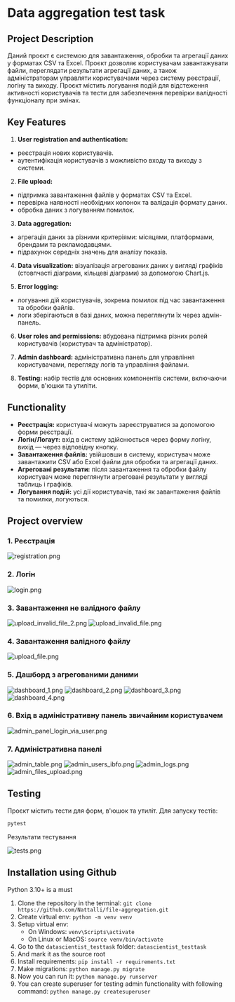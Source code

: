 # Data aggregation test task

## Project Description

Даний проєкт є системою для завантаження, обробки та агрегації даних у форматах CSV та Excel. 
Проєкт дозволяє користувачам завантажувати файли, переглядати результати агрегації даних, 
а також адміністраторам управляти користувачами через систему реєстрації, логіну та виходу. 
Проєкт містить логування подій для відстеження активності користувачів та тести для забезпечення перевірки валідності 
функціоналу при змінах.

## Key Features

1. **User registration and authentication:**
  - реєстрація нових користувачів.
  - аутентифікація користувачів з можливістю входу та виходу з системи.

2. **File upload:**
  - підтримка завантаження файлів у форматах CSV та Excel.
  - перевірка наявності необхідних колонок та валідація формату даних.
  - обробка даних з логуванням помилок.

3. **Data aggregation:**
  - агрегація даних за різними критеріями: місяцями, платформами, брендами та рекламодавцями.
  - підрахунок середніх значень для аналізу показів.

4.  **Data visualization:**
візуалізація агрегованих даних у вигляді графіків (стовпчасті діаграми, кільцеві діаграми) за допомогою Chart.js.

5. **Error logging:**
  - логування  дій користувачів, зокрема помилок під час завантаження та обробки файлів.
  - логи зберігаються в базі даних, можна переглянути їх через адмін-панель.

6. **User roles and permissions:**
вбудована підтримка різних ролей користувачів (користувач та адміністратор).

7. **Admin dashboard:**
адміністративна панель для управління користувачами, перегляду логів та управління файлами.

8. **Testing:**
набір тестів для  основних компонентів системи, включаючи форми, в'юшки та утиліти.

## Functionality

- **Реєстрація:** користувачі можуть зареєструватися за допомогою форми реєстрації.
- **Логін/Логаут:** вхід в систему здійснюється через форму логіну, вихід — через відповідну кнопку.
- **Завантаження файлів:** увійшовши в систему, користувач може завантажити CSV або Excel файли для обробки та агрегації даних.
- **Агреговані результати:** після завантаження та обробки файлу користувач може переглянути агреговані результати у вигляді таблиць і графіків.
- **Логування подій:** усі дії користувачів, такі як завантаження файлів та помилки, логуються.

## Project overview

### 1. Реєстрація

![registration.png](readme-media%2Fregistration.png)

### 2. Логін

![login.png](readme-media%2Flogin.png)

### 3. Завантаження не валідного файлу

![upload_invalid_file_2.png](readme-media%2Fupload_invalid_file_2.png)
![upload_invalid_file.png](readme-media%2Fupload_invalid_file.png)

### 4. Завантаження валідного файлу

![upload_file.png](readme-media%2Fupload_file.png)

### 5. Дашборд з агрегованими даними

![dashboard_1.png](readme-media%2Fdashboard_1.png)
![dashboard_2.png](readme-media%2Fdashboard_2.png)
![dashboard_3.png](readme-media%2Fdashboard_3.png)
![dashboard_4.png](readme-media%2Fdashboard_4.png)

### 6. Вхід в адміністративну панель звичайним користувачем

![admin_panel_login_via_user.png](readme-media%2Fadmin_panel_login_via_user.png)

### 7. Адміністративна панелі

![admin_table.png](readme-media%2Fadmin_table.png)
![admin_users_ibfo.png](readme-media%2Fadmin_users_ibfo.png)
![admin_logs.png](readme-media%2Fadmin_logs.png)
![admin_files_upload.png](readme-media%2Fadmin_files_upload.png)

## Testing

Проєкт містить тести для форм, в'юшок та утиліт. Для запуску тестів:

```bash
pytest
```

Результати тестування

![tests.png](readme-media%2Ftests.png)

## Installation using Github

Python 3.10+ is a must

1. Clone the repository in the terminal:
`git clone https://github.com/Nattalli/file-aggregation.git`
2. Create virtual env:
`python -m venv venv`
3. Setup virtual env:
    * On Windows: `venv\Scripts\activate`
    * On Linux or MacOS: `source venv/bin/activate`
4. Go to the `datascientist_testtask` folder: `datascientist_testtask`
5. And mark it as the source root 
6. Install requirements: `pip install -r requirements.txt`
7. Make migrations: `python manage.py migrate`
8. Now you can run it: `python manage.py runserver`
9. You can create superuser for testing admin functionality with following command:
`python manage.py createsuperuser`
